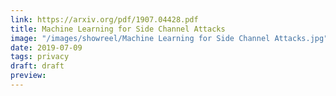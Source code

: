 ```yaml
---
link: https://arxiv.org/pdf/1907.04428.pdf
title: Machine Learning for Side Channel Attacks
image: "/images/showreel/Machine Learning for Side Channel Attacks.jpg"
date: 2019-07-09
tags: privacy
draft: draft
preview:
---
```



